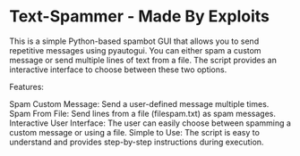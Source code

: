 # Text-Spammer - Made By Exploits


This is a simple Python-based spambot GUI that allows you to send repetitive messages using pyautogui. You can either spam a custom message or send multiple lines of text from a file. The script provides an interactive interface to choose between these two options.

Features:

Spam Custom Message: Send a user-defined message multiple times.
Spam From File: Send lines from a file (filespam.txt) as spam messages.
Interactive User Interface: The user can easily choose between spamming a custom message or using a file.
Simple to Use: The script is easy to understand and provides step-by-step instructions during execution.

